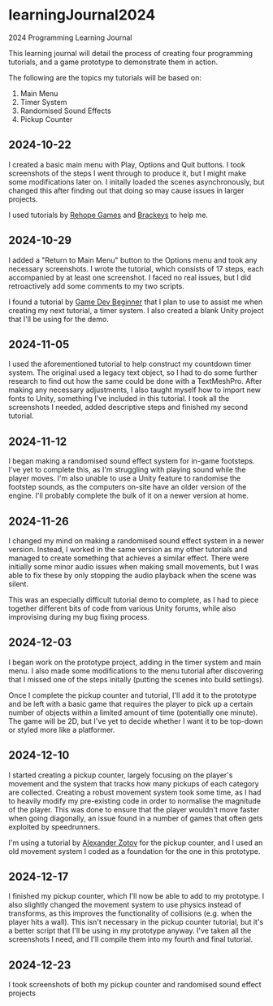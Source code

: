 # learningJournal2024
2024 Programming Learning Journal

This learning journal will detail the process of creating four programming tutorials, and a game prototype to demonstrate them in action. </br>

The following are the topics my tutorials will be based on:

1. Main Menu
2. Timer System
3. Randomised Sound Effects
4. Pickup Counter

## 2024-10-22

I created a basic main menu with Play, Options and Quit buttons. I took screenshots of the steps I went through to produce it, but I might make some modifications later on. I initally loaded the scenes asynchronously, but changed this after finding out that doing so may cause issues in larger projects.<br>

I used tutorials by [Rehope Games](https://www.youtube.com/watch?v=DX7HyN7oJjE) and [Brackeys](https://www.youtube.com/watch?v=zc8ac_qUXQY) to help me.

## 2024-10-29

I added a "Return to Main Menu" button to the Options menu and took any necessary screenshots. I wrote the tutorial, which consists of 17 steps, each accompanied by at least one screenshot. I faced no real issues, but I did retroactively add some comments to my two scripts.<br>

I found a tutorial by [Game Dev Beginner](https://www.youtube.com/watch?v=HmHPJL-OcQE) that I plan to use to assist me when creating my next tutorial, a timer system. I also created a blank Unity project that I'll be using for the demo.

## 2024-11-05

I used the aforementioned tutorial to help construct my countdown timer system. The original used a legacy text object, so I had to do some further research to find out how the same could be done with a TextMeshPro. After making any necessary adjustments, I also taught myself how to import new fonts to Unity, something I've included in this tutorial. I took all the screenshots I needed, added descriptive steps and finished my second tutorial.

## 2024-11-12

I began making a randomised sound effect system for in-game footsteps. I've yet to complete this, as I'm struggling with playing sound while the player moves. I'm also unable to use a Unity feature to randomise the footstep sounds, as the computers on-site have an older version of the engine. I'll probably complete the bulk of it on a newer version at home.

## 2024-11-26

I changed my mind on making a randomised sound effect system in a newer version. Instead, I worked in the same version as my other tutorials and managed to create something that achieves a similar effect. There were initially some minor audio issues when making small movements, but I was able to fix these by only stopping the audio playback when the scene was silent.<br>

This was an especially difficult tutorial demo to complete, as I had to piece together different bits of code from various Unity forums, while also improvising during my bug fixing process.

## 2024-12-03

I began work on the prototype project, adding in the timer system and main menu. I also made some modifications to the menu tutorial after discovering that I missed one of the steps initally (putting the scenes into build settings).<br>

Once I complete the pickup counter and tutorial, I'll add it to the prototype and be left with a basic game that requires the player to pick up a certain number of objects within a limited amount of time (potentially one minute). The game will be 2D, but I've yet to decide whether I want it to be top-down or styled more like a platformer.

## 2024-12-10

I started creating a pickup counter, largely focusing on the player's movement and the system that tracks how many pickups of each category are collected. Creating a robust movement system took some time, as I had to heavily modify my pre-existing code in order to normalise the magnitude of the player. This was done to ensure that the player wouldn't move faster when going diagonally, an issue found in a number of games that often gets exploited by speedrunners.<br>

I'm using a tutorial by [Alexander Zotov](https://www.youtube.com/watch?v=8v83ThB_oXQ) for the pickup counter, and I used an old movement system I coded as a foundation for the one in this prototype.

## 2024-12-17

I finished my pickup counter, which I'll now be able to add to my prototype. I also slightly changed the movement system to use physics instead of transforms, as this improves the functionality of collisions (e.g. when the player hits a wall). This isn't necessary in the pickup counter tutorial, but it's a better script that I'll be using in my prototype anyway. I've taken all the screenshots I need, and I'll compile them into my fourth and final tutorial.

## 2024-12-23

I took screenshots of both my pickup counter and randomised sound effect projects
